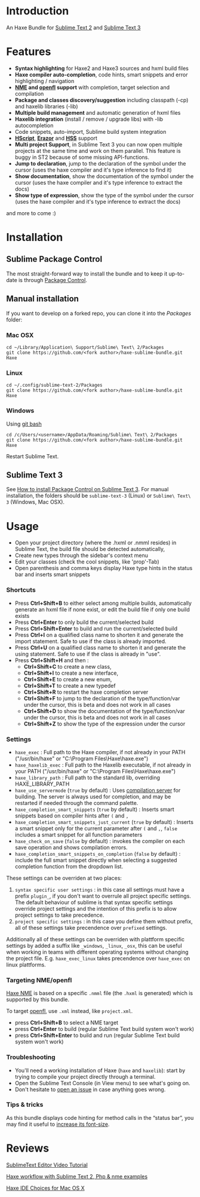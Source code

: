 # Introduction
An Haxe Bundle for [Sublime Text 2](http://www.sublimetext.com/2) and [Sublime Text 3](http://www.sublimetext.com/3)

# Features

 - **Syntax highlighting** for Haxe2 and Haxe3 sources and hxml build files
 - **Haxe compiler auto-completion**, code hints, smart snippets and error highlighting / navigation
 - **[NME](http://www.nme.io/) and [openfl](https://github.com/openfl/openfl) support** with completion, target selection and compilation
 - **Package and classes discovery/suggestion** including classpath (-cp) and haxelib libraries (-lib)
 - **Multiple build management** and automatic generation of hxml files
 - **Haxelib integration** (install / remove / upgrade libs) with -lib autocompletion
 - Code snippets, auto-import, Sublime build system integration
 - **[HScript](http://code.google.com/p/hscript/)**, **[Erazor](https://github.com/ciscoheat/erazor)** and **[HSS](http://ncannasse.fr/projects/hss)** support
 - **Multi project Support**, in Sublime Text 3 you can now open multiple projects at the same time and work on them parallel. This feature is buggy in ST2 because of some missing API-functions.
 - **Jump to declaration**, jump to the declaration of the symbol under the cursor (uses the haxe compiler and it's type inference to find it)
 - **Show documentation**, show the documentation of the symbol under the cursor (uses the haxe compiler and it's type inference to extract the docs)
  - **Show type of expression**, show the type of the symbol under the cursor (uses the haxe compiler and it's type inference to extract the docs)

 
and more to come :)

# Installation

## Sublime Package Control

The most straight-forward way to install the bundle and to keep it up-to-date 
is through [Package Control](http://wbond.net/sublime_packages/package_control).

## Manual installation

If you want to develop on a forked repo, you can clone it into the *Packages* folder:

### Mac OSX

    cd ~/Library/Application\ Support/Sublime\ Text\ 2/Packages
    git clone https://github.com/<fork author>/haxe-sublime-bundle.git Haxe

### Linux

    cd ~/.config/sublime-text-2/Packages
    git clone https://github.com/<fork author>/haxe-sublime-bundle.git Haxe

### Windows

Using [git bash](http://code.google.com/p/msysgit/)

    cd /c/Users/<username>/AppData/Roaming/Sublime\ Text\ 2/Packages
    git clone https://github.com/<fork author>/haxe-sublime-bundle.git Haxe

Restart Sublime Text.

## Sublime Text 3

See [How to install Package Control on Sublime Text 3](http://wbond.net/sublime_packages/package_control/installation#ST3).
For manual installation, the folders should be `sublime-text-3` (Linux) or `Sublime\ Text\ 3` (Windows, Mac OSX).

# Usage

 - Open your project directory (where the .hxml or .nmml resides) in Sublime Text, the build file should be detected automatically,
 - Create new types through the sidebar's context menu
 - Edit your classes (check the cool snippets, like 'prop'-Tab)
 - Open parenthesis and comma keys display Haxe type hints in the status bar and inserts smart snippets

### Shortcuts

 - Press **Ctrl+Shift+B** to either select among multiple builds, automatically generate an hxml file if none exist, or edit the build file if only one build exists
 - Press **Ctrl+Enter** to only build the current/selected build
 - Press **Ctrl+Shift+Enter** to build and run the current/selected build
 - Press **Ctrl+I** on a qualified class name to shorten it and generate the import statement. Safe to use if the class is already imported.
 - Press **Ctrl+U** on a qualified class name to shorten it and generate the using statement. Safe to use if the class is already in "use".
 - Press **Ctrl+Shift+H** and then : 
      - **Ctrl+Shift+C** to create a new class,
      - **Ctrl+Shift+I** to create a new interface,
      - **Ctrl+Shift+E** to create a new enum,
      - **Ctrl+Shift+T** to create a new typedef
      - **Ctrl+Shift+R** to restart the haxe completion server
      - **Ctrl+Shift+F** to jump to the declaration of the type/function/var under the cursor, this is beta and does not work in all cases
      - **Ctrl+Shift+D** to show the documentation of the type/function/var under the cursor, this is beta and does not work in all cases
      - **Ctrl+Shift+Z** to show the type of the expression under the cursor


### Settings

 - `haxe_exec` : Full path to the Haxe compiler, if not already in your PATH ("/usr/bin/haxe" or "C:\Program Files\Haxe\haxe.exe")
 - `haxe_haxelib_exec` : Full path to the Haxelib executable, if not already in your PATH ("/usr/bin/haxe" or "C:\Program Files\Haxe\haxe.exe")
  - `haxe_library_path` : Full path to the standard lib, overriding HAXE_LIBRARY_PATH
 - `haxe_use_servermode` (`true` by default) : Uses [compilation server](http://haxe.org/manual/completion#compilation-cache-server) for building. The server is always used for completion, and may be restarted if needed through the command palette.
 - `haxe_completion_smart_snippets` (`true` by default) : Inserts smart snippets based on compiler hints after `(` and `,`
 - `haxe_completion_smart_snippets_just_current` (`true` by default) : Inserts a smart snippet only for the current parameter after `(` and `,`, `false` includes a smart snippet for all function parameters
 - `haxe_check_on_save` (`false` by default) : invokes the compiler on each save operation and shows compilation errors.
 - `haxe_completion_smart_snippets_on_completion` (`false` by default) : include the full smart snippet directly when selecting a suggested completion function from the dropdown list.

These settings can be overriden at two places:
  1. `syntax specific user settings` : in this case all settings must have a prefix `plugin_`, if you don't want to overrule all project specific settings. The default behaviour of sublime is that syntax specific settings override project settings and the intention of this prefix is to allow project settings to take precedence.
  2. `project specific settings` : in this case you define them without prefix, all of these settings take precendence over `prefixed` settings.

Additionally all of these settings can be overriden with plattform specific settings by added a suffix like `_windows`, `_linux`, `_osx`, this can be useful when working in teams with different operating systems without changing the project file. E.g. `haxe_exec_linux` takes precendence over `haxe_exec` on linux plattforms.




### Targeting NME/openfl

[Haxe NME](http://www.haxenme.org/) is based on a specific `.nmml` file (the `.hxml` is generated) which is supported by this bundle.

To target [openfl](https://github.com/openfl/openfl), use `.xml` instead, like `project.xml`.

 - press **Ctrl+Shift+B** to select a NME target
 - press **Ctrl+Enter** to build (regular Sublime Text build system won't work)
 - press **Ctrl+Shift+Enter** to build and run (regular Sublime Text build system won't work)

### Troubleshooting

 - You'll need a working installation of Haxe (`haxe` and `haxelib`): start by trying to compile your project directly through a terminal.
 - Open the Sublime Text Console (in View menu) to see what's going on.
 - Don't hesitate to [open an issue](https://github.com/clemos/haxe-sublime-bundle/issues) in case anything goes wrong.
 
### Tips & tricks

As this bundle displays code hinting for method calls in the “status bar”, 
you may find it useful to [increase its font-size](http://superuser.com/questions/469161/increase-the-font-size-on-sublime-text-2-status-bar).

# Reviews

[SublimeText Editor Video Tutorial](http://haxe.org/doc/videos/editors/Sublimetext)

[Haxe workflow with Sublime Text 2, Php & nme examples](http://www.aymericlamboley.fr/blog/haxe-workflow-with-sublime-text-2-php-and-nme-examples/)

[Haxe IDE Choices for Mac OS X](http://sambrick.wordpress.com/2012/03/23/haxe-ide-choices-for-mac/)
